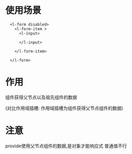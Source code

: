 # 使用场景

```
  <l-form disabled>
    <l-form-item >
      <l-input>

      </l-input>

    </l-form-item>

  </l-form>
```
# 作用

 组件获得父节点以及祖先组件的数据
 
 (对比作用域插槽: 作用域插槽为组件获得父节点组件的数据)
 
 
# 注意

provide使用父节点组件的数据,是对象才能响应式 普通值不行

